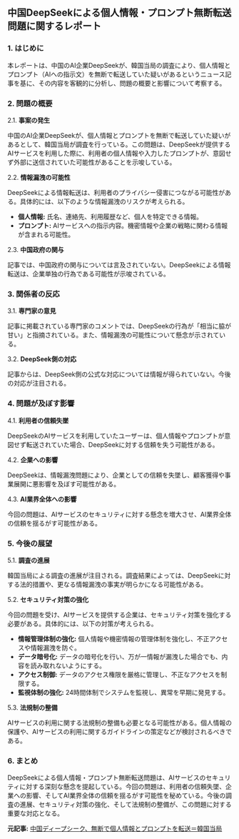 ## 中国DeepSeekによる個人情報・プロンプト無断転送問題に関するレポート

### 1. はじめに

本レポートは、中国のAI企業DeepSeekが、韓国当局の調査により、個人情報とプロンプト（AIへの指示文）を無断で転送していた疑いがあるというニュース記事を基に、その内容を客観的に分析し、問題の概要と影響について考察する。

### 2. 問題の概要

2.1. **事案の発生**

中国のAI企業DeepSeekが、個人情報とプロンプトを無断で転送していた疑いがあるとして、韓国当局が調査を行っている。この問題は、DeepSeekが提供するAIサービスを利用した際に、利用者の個人情報や入力したプロンプトが、意図せず外部に送信されていた可能性があることを示唆している。

2.2. **情報漏洩の可能性**

DeepSeekによる情報転送は、利用者のプライバシー侵害につながる可能性がある。具体的には、以下のような情報漏洩のリスクが考えられる。

* **個人情報:** 氏名、連絡先、利用履歴など、個人を特定できる情報。
* **プロンプト:** AIサービスへの指示内容。機密情報や企業の戦略に関わる情報が含まれる可能性。

2.3. **中国政府の関与**

記事では、中国政府の関与については言及されていない。DeepSeekによる情報転送は、企業単独の行為である可能性が示唆されている。

### 3. 関係者の反応

3.1. **専門家の意見**

記事に掲載されている専門家のコメントでは、DeepSeekの行為が「相当に脇が甘い」と指摘されている。また、情報漏洩の可能性について懸念が示されている。

3.2. **DeepSeek側の対応**

記事からは、DeepSeek側の公式な対応については情報が得られていない。今後の対応が注目される。

### 4. 問題が及ぼす影響

4.1. **利用者の信頼失墜**

DeepSeekのAIサービスを利用していたユーザーは、個人情報やプロンプトが意図せず転送されていた場合、DeepSeekに対する信頼を失う可能性がある。

4.2. **企業への影響**

DeepSeekは、情報漏洩問題により、企業としての信頼を失墜し、顧客獲得や事業展開に悪影響を及ぼす可能性がある。

4.3. **AI業界全体への影響**

今回の問題は、AIサービスのセキュリティに対する懸念を増大させ、AI業界全体の信頼を揺るがす可能性がある。

### 5. 今後の展望

5.1. **調査の進展**

韓国当局による調査の進展が注目される。調査結果によっては、DeepSeekに対する法的措置や、更なる情報漏洩の事実が明らかになる可能性がある。

5.2. **セキュリティ対策の強化**

今回の問題を受け、AIサービスを提供する企業は、セキュリティ対策を強化する必要がある。具体的には、以下の対策が考えられる。

* **情報管理体制の強化:** 個人情報や機密情報の管理体制を強化し、不正アクセスや情報漏洩を防ぐ。
* **データ暗号化:** データの暗号化を行い、万が一情報が漏洩した場合でも、内容を読み取れないようにする。
* **アクセス制御:** データのアクセス権限を厳格に管理し、不正なアクセスを制限する。
* **監視体制の強化:** 24時間体制でシステムを監視し、異常を早期に発見する。

5.3. **法規制の整備**

AIサービスの利用に関する法規制の整備も必要となる可能性がある。個人情報の保護や、AIサービスの利用に関するガイドラインの策定などが検討されるべきである。

### 6. まとめ

DeepSeekによる個人情報・プロンプト無断転送問題は、AIサービスのセキュリティに対する深刻な懸念を提起している。今回の問題は、利用者の信頼失墜、企業への影響、そしてAI業界全体の信頼を揺るがす可能性を秘めている。今後の調査の進展、セキュリティ対策の強化、そして法規制の整備が、この問題に対する重要な対応となる。



**元記事:** [中国ディープシーク、無断で個人情報とプロンプトを転送＝韓国当局](https://newspicks.com/news/14109517/?ref=user_2127482)
